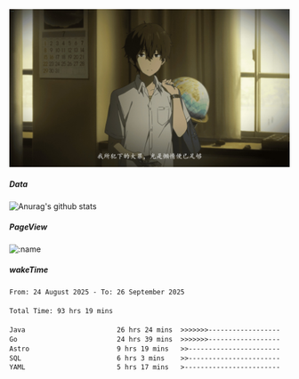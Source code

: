 
<img src="./static/index.jpg" alt="index">

##### Data

![Anurag's github stats](https://github-readme-stats.vercel.app/api?username=whyneh&show_icons=true&hide_border=ture&theme=tokyonight)

##### PageView
![:name](https://count.getloli.com/get/@:whyneh?theme=gelbooru)

##### wakeTime

<!--START_SECTION:waka-->

```txt
From: 24 August 2025 - To: 26 September 2025

Total Time: 93 hrs 19 mins

Java                       26 hrs 24 mins  >>>>>>>------------------   28.30 %
Go                         24 hrs 39 mins  >>>>>>>------------------   26.42 %
Astro                      9 hrs 19 mins   >>-----------------------   09.99 %
SQL                        6 hrs 3 mins    >>-----------------------   06.49 %
YAML                       5 hrs 17 mins   >------------------------   05.67 %
```

<!--END_SECTION:waka-->
